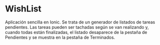 # WishList

Aplicación sencilla en Ionic. Se trata de un generador de listados de tareas pendientes. Las tareas pueden ser tachadas según se van realizando y, cuando todas están finalizadas, el listado desaparece de la pestaña de Pendientes y se muestra en la pestaña de Terminados.
